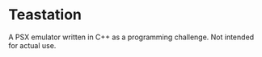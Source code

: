 # Teastation
A PSX emulator written in C++ as a programming challenge. Not intended for actual use.
